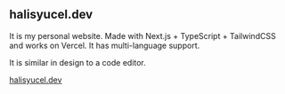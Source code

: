 ## halisyucel.dev

It is my personal website. Made with Next.js + TypeScript + TailwindCSS and works on Vercel. It has multi-language support.

It is similar in design to a code editor.

[halisyucel.dev](https://halisyucel.dev)